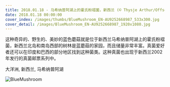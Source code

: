 ```yaml
---
title: 2018.01.18 - 马希纳普阿湖上的霍氏粉褶菌，新西兰 (© Thysje Arthur/Offset)
date: 2018.01.18 00:00:00
cover_index: /images/thumbs/BlueMushroom_EN-AU9252668987_533x300.jpg
cover_detail: /images/BlueMushroom_EN-AU9252668987_1920x1080.jpg
---
```


这种奇异的、野生的、美妙的蓝色蘑菇就是位于新西兰马希纳普阿湖上的霍氏粉褶菌，新西兰北岛和南岛西部的树林是蓝蘑菇的家园，而且储量非常丰富。真菌爱好者还可以在印度和巴西的部分地区找到这种菌类。这种真菌也出现于新西兰2002年发行的真菌邮票系列中。

大洋洲, 新西兰, 马希纳普阿湖

![BlueMushroom](/images/BlueMushroom_EN-AU9252668987_1920x1080.jpg)
